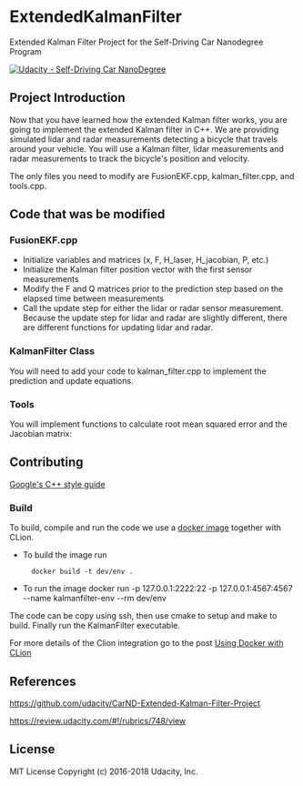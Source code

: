 # ExtendedKalmanFilter
Extended Kalman Filter Project for the Self-Driving Car Nanodegree Program  

[![Udacity - Self-Driving Car NanoDegree](https://s3.amazonaws.com/udacity-sdc/github/shield-carnd.svg)](http://www.udacity.com/drive)

## Project Introduction
Now that you have learned how the extended Kalman filter works, you are going to implement the extended Kalman filter in C++. We are providing simulated lidar and radar measurements detecting a bicycle that travels around your vehicle. You will use a Kalman filter, lidar measurements and radar measurements to track the bicycle's position and velocity.


The only files you need to modify are FusionEKF.cpp, kalman_filter.cpp, and tools.cpp.
## Code that was be modified 
### FusionEKF.cpp

- Initialize variables and matrices (x, F, H_laser, H_jacobian, P, etc.)
- Initialize the Kalman filter position vector with the first sensor measurements
- Modify the F and Q matrices prior to the prediction step based on the elapsed time between measurements
- Call the update step for either the lidar or radar sensor measurement. Because the update step for lidar and radar are slightly different, there are different functions for updating lidar and radar.

### KalmanFilter Class
You will need to add your code to kalman_filter.cpp to implement the prediction and update equations.

### Tools
You will implement functions to calculate root mean squared error and the Jacobian matrix:

## Contributing
[Google's C++ style guide](https://google.github.io/styleguide/cppguide.html)
### Build
To build, compile and run the code we use a [docker image](Dockerfile) together with CLion.
- To build the image run

        docker build -t dev/env .
        
- To run the image
        docker run -p 127.0.0.1:2222:22 -p 127.0.0.1:4567:4567 --name kalmanfilter-env --rm dev/env 

The code can be copy using ssh, then use cmake to setup and make to build. Finally run the KalmanFilter executable.

For more details of the Clion integration go to the post 
[Using Docker with CLion](https://blog.jetbrains.com/clion/2020/01/using-docker-with-clion/)

## References
https://github.com/udacity/CarND-Extended-Kalman-Filter-Project

https://review.udacity.com/#!/rubrics/748/view



## License
MIT License Copyright (c) 2016-2018 Udacity, Inc.
